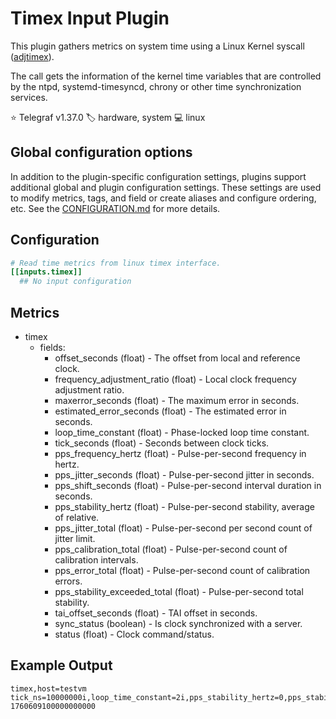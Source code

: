 # Timex Input Plugin

This plugin gathers metrics on system time using a Linux Kernel syscall
([adjtimex](https://man7.org/linux/man-pages/man2/adjtimex.2.html)).

The call gets the information of the kernel time variables that are controlled
 by the ntpd, systemd-timesyncd, chrony or other time synchronization services.

⭐ Telegraf v1.37.0
🏷️ hardware, system
💻 linux

## Global configuration options <!-- @/docs/includes/plugin_config.md -->

In addition to the plugin-specific configuration settings, plugins support
additional global and plugin configuration settings. These settings are used to
modify metrics, tags, and field or create aliases and configure ordering, etc.
See the [CONFIGURATION.md][CONFIGURATION.md] for more details.

[CONFIGURATION.md]: ../../../docs/CONFIGURATION.md#plugins

## Configuration

```toml @sample.conf
# Read time metrics from linux timex interface.
[[inputs.timex]]
  ## No input configuration
```

## Metrics

- timex
  - fields:
    - offset_seconds (float) - The offset from local and reference clock.
    - frequency_adjustment_ratio (float) - Local clock frequency adjustment
     ratio.
    - maxerror_seconds (float) - The maximum error in seconds.
    - estimated_error_seconds (float) - The estimated error in seconds.
    - loop_time_constant (float) - Phase-locked loop time constant.
    - tick_seconds (float) - Seconds between clock ticks.
    - pps_frequency_hertz (float) - Pulse-per-second frequency in hertz.
    - pps_jitter_seconds (float) - Pulse-per-second jitter in seconds.
    - pps_shift_seconds (float) - Pulse-per-second interval duration in
    seconds.
    - pps_stability_hertz (float) - Pulse-per-second stability, average of
    relative.
    - pps_jitter_total (float) - Pulse-per-second per second count of jitter
    limit.
    - pps_calibration_total (float) - Pulse-per-second count of calibration
    intervals.
    - pps_error_total (float) - Pulse-per-second count of calibration errors.
    - pps_stability_exceeded_total (float) - Pulse-per-second total stability.
    - tai_offset_seconds (float) - TAI offset in seconds.
    - sync_status (boolean) - Is clock synchronized with a server.
    - status (float) - Clock command/status.

## Example Output

```text
timex,host=testvm tick_ns=10000000i,loop_time_constant=2i,pps_stability_hertz=0,pps_stability_exceeded_total=0i,maxerror_ns=2014000i,pps_jitter_ns=0i,pps_shift_seconds=0i,pps_jitter_total=0i,estimated_error_ns=5000i,pps_frequency_hertz=0,pps_calibration_total=0i,pps_error_total=0i,tai_offset_seconds=37i,sync_status=true,offset_ns=0i,frequency_adjustment_ratio=1.0000130641326905,status=0i 1760609100000000000
```

